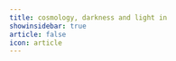 ```yaml
---
title: cosmology, darkness and light in 
showinsidebar: true 
article: false 
icon: article 
---
```

